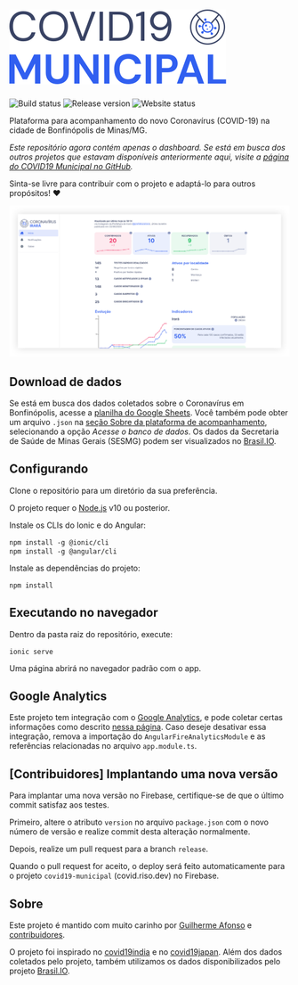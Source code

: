 # ![COVID-19 Municipal](src/assets/logos/covid19-municipal.svg)

![Build status](https://img.shields.io/github/workflow/status/covidmunicipal/covid19-dashboard-irara/build)
![Release version](https://img.shields.io/github/v/release/covidmunicipal/covid19-dashboard-irara)
![Website status](https://img.shields.io/website?down_message=offline&up_message=online&url=https%3A%2F%2Fcovid.riso.dev)

Plataforma para acompanhamento do novo Coronavírus (COVID-19) na cidade de Bonfinópolis de Minas/MG.

_Este repositório agora contém apenas o dashboard. Se está em busca dos outros projetos que estavam disponíveis anteriormente aqui, visite a [página do COVID19 Municipal no GitHub](https://github.com/covidmunicipal)._

Sinta-se livre para contribuir com o projeto e adaptá-lo para outros propósitos! ❤

![Captura de tela da plataforma de acompanhamento](src/assets/screenshots/dashboard_screenshot.png)

## Download de dados

Se está em busca dos dados coletados sobre o Coronavírus em Bonfinópolis, acesse a [planilha do Google Sheets](https://docs.google.com/spreadsheets/d/1fveoSvn9oN5kJ-HxGUNffkxQ0F9Z5STlh7p3VNiVuOY). Você também pode obter um arquivo `.json` na [seção Sobre da plataforma de acompanhamento](https://covid.guilhermeasper.com.br/about), selecionando a opção _Acesse o banco de dados_. Os dados da Secretaria de Saúde de Minas Gerais (SESMG) podem ser visualizados no [Brasil.IO](https://brasil.io/covid19/BA/).

## Configurando

Clone o repositório para um diretório da sua preferência.

O projeto requer o [Node.js](https://nodejs.org) v10 ou posterior.

Instale os CLIs do Ionic e do Angular:

    npm install -g @ionic/cli
    npm install -g @angular/cli

Instale as dependências do projeto:

    npm install

## Executando no navegador

Dentro da pasta raiz do repositório, execute:

    ionic serve

Uma página abrirá no navegador padrão com o app.

## Google Analytics

Este projeto tem integração com o [Google Analytics](https://analytics.google.com), e pode coletar certas informações como descrito [nessa página](https://support.google.com/analytics/answer/6318039). Caso deseje desativar essa integração, remova a importação do `AngularFireAnalyticsModule` e as referências relacionadas no arquivo `app.module.ts`.

## [Contribuidores] Implantando uma nova versão

Para implantar uma nova versão no Firebase, certifique-se de que o último commit satisfaz aos testes.

Primeiro, altere o atributo `version` no arquivo `package.json` com o novo número de versão e realize commit desta alteração normalmente.

Depois, realize um pull request para a branch `release`.

Quando o pull request for aceito, o deploy será feito automaticamente para o projeto `covid19-municipal` (covid.riso.dev) no Firebase.

## Sobre

Este projeto é mantido com muito carinho por [Guilherme Afonso](https://github.com/guilhermeasper) e [contribuidores](https://github.com/orgs/covidmunicipal/people).

O projeto foi inspirado no [covid19india](https://github.com/covid19india) e no [covid19japan](https://github.com/reustle/covid19japan). Além dos dados coletados pelo projeto, também utilizamos os dados disponibilizados pelo projeto [Brasil.IO](https://brasil.io/).
